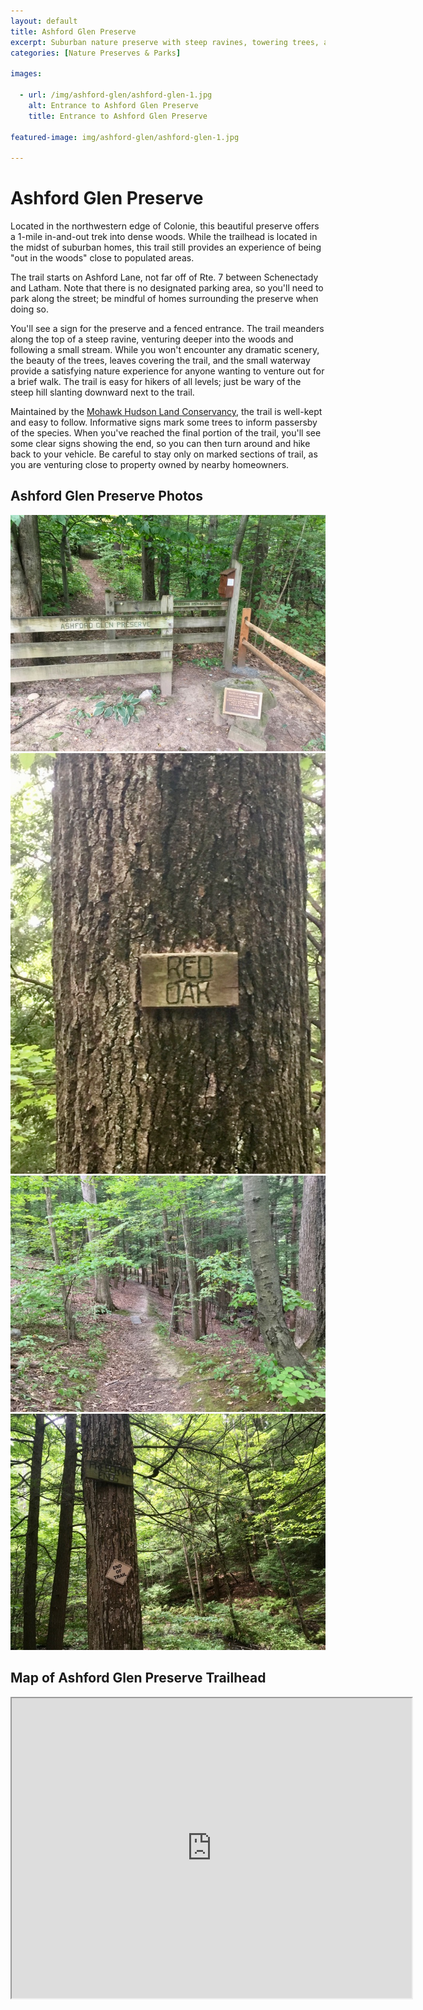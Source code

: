 ```yaml
---
layout: default
title: Ashford Glen Preserve
excerpt: Suburban nature preserve with steep ravines, towering trees, and a beautiful stream
categories: [Nature Preserves & Parks]

images:

  - url: /img/ashford-glen/ashford-glen-1.jpg
    alt: Entrance to Ashford Glen Preserve
    title: Entrance to Ashford Glen Preserve

featured-image: img/ashford-glen/ashford-glen-1.jpg

---
```


<h1>Ashford Glen Preserve</h1>

<p>Located in the northwestern edge of Colonie, this beautiful preserve offers a 1-mile in-and-out trek into dense woods. While the trailhead is located in the midst of suburban homes, this trail still provides an experience of being "out in the woods" close to populated areas.</p> 

<p>The trail starts on Ashford Lane, not far off of Rte. 7 between Schenectady and Latham. Note that there is no designated parking area, so you'll need to park along the street; be mindful of homes surrounding the preserve when doing so.</p>

<p>You'll see a sign for the preserve and a fenced entrance. The trail meanders along the top of a steep ravine, venturing deeper into the woods and following a small stream. While you won't encounter any dramatic scenery, the beauty of the trees, leaves covering the trail, and the small waterway provide a satisfying nature experience for anyone wanting to venture out for a brief walk. The trail is easy for hikers of all levels; just be wary of the steep hill slanting downward next to the trail.</p>

<p>Maintained by the <a href="https://mohawkhudson.org/our-preserves/ashford-glen-preserve/" target="_blank">Mohawk Hudson Land Conservancy</a>, the trail is well-kept and easy to follow. Informative signs mark some trees to inform passersby of the species. When you've reached the final portion of the trail, you'll see some clear signs showing the end, so you can then turn around and hike back to your vehicle. Be careful to stay only on marked sections of trail, as you are venturing close to property owned by nearby homeowners.</p>

<h2>Ashford Glen Preserve Photos</h2>

<div class="fotorama" data-nav="thumbs" data-width="100%"
                     data-ratio="800/600"
                     data-min-width="100%"
                     data-max-width="1000"
                     data-min-height="300"
                     data-max-height="100%" >
<img src="/img/ashford-glen/ashford-glen-1.jpg" alt="Ashford Glen Preserve Entrance"><br />
<img src="/img/ashford-glen/ashford-glen-2.jpg" alt="Red Oak Tree"><br />
<img src="/img/ashford-glen/ashford-glen-3.jpg" alt="Ashford Glen Trail"><br />
<img src="/img/ashford-glen/ashford-glen-4.jpg" alt="Preserve Ends Sign"><br />
</div>

<h2 id="trailmap">Map of Ashford Glen Preserve Trailhead</h2>

<div class="google-maps">
<iframe src="https://www.google.com/maps/embed?pb=!1m14!1m8!1m3!1d11715.583054485143!2d-73.8323548!3d42.7694097!3m2!1i1024!2i768!4f13.1!3m3!1m2!1s0x0%3A0xf48839d0c1c49cf9!2sAshford+Glen+Preserve!5e0!3m2!1sen!2sus!4v1541962094360" width="640" height="480"></iframe></div>